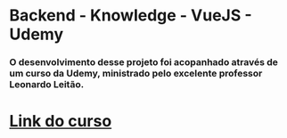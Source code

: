 # Backend - Knowledge - VueJS - Udemy

### O desenvolvimento desse projeto foi acopanhado através de um curso da Udemy, ministrado pelo excelente professor Leonardo Leitão. 

# [Link do curso](https://www.udemy.com/course/vue-js-completo/)
